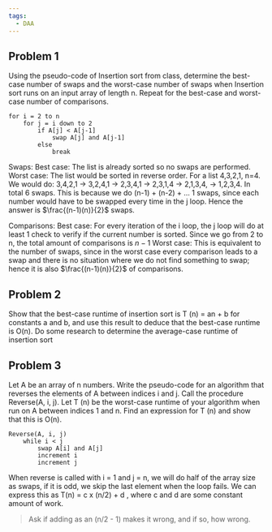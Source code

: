 ```yaml
---
tags:
  - DAA
---
```

## Problem 1

Using the pseudo-code of Insertion sort from class, determine the best-case number of swaps and the worst-case number of swaps when Insertion sort runs on an input array of length n. Repeat for the best-case and worst-case number of comparisons.

```
for i = 2 to n
	for j = i down to 2
		if A[j] < A[j-1]
			swap A[j] and A[j-1]
		else
			break
```

Swaps:
	Best case: The list is already sorted so no swaps are performed.
	Worst case: The list would be sorted in reverse order. For a list 4,3,2,1, n=4. We would do: 3,4,2,1 -> 3,2,4,1 -> 2,3,4,1 -> 2,3,1,4 -> 2,1,3,4, -> 1,2,3,4. In total 6 swaps. This is because we do (n-1) + (n-2) + ... 1 swaps, since each number would have to be swapped every time in the j loop. Hence the answer is $\frac{(n-1)(n)}{2}$ swaps.

Comparisons:
	Best case: For every iteration of the i loop, the j loop will do at least 1 check to verify if the current number is sorted. Since we go from 2 to n, the total amount of comparisons is $n-1$ 
	Worst case: This is equivalent to the number of swaps, since in the worst case every comparison leads to a swap and there is no situation where we do not find something to swap; hence it is also $\frac{(n-1)(n)}{2}$ of comparisons.

## Problem 2

Show that the best-case runtime of insertion sort is T (n) = an + b for constants a and b, and use this result to deduce that the best-case runtime is O(n). Do some research to determine the average-case runtime of insertion sort

## Problem 3

Let A be an array of n numbers. Write the pseudo-code for an algorithm that reverses the elements of A between indices i and j. Call the procedure Reverse(A, i, j). Let T (n) be the worst-case runtime of your algorithm when run on A between indices 1 and n. Find an expression for T (n) and show that this is O(n).

```
Reverse(A, i, j)
	while i < j 
		swap A[i] and A[j]
		increment i
		increment j
```

When reverse is called with i = 1 and j = n, we will do half of the array size as swaps, if it is odd, we skip the last element when the loop fails. 
We can express this as T(n) =  c x (n/2) + d , where c and d are some constant amount of work.

> Ask if adding as an (n/2 - 1) makes it wrong, and if so, how wrong.